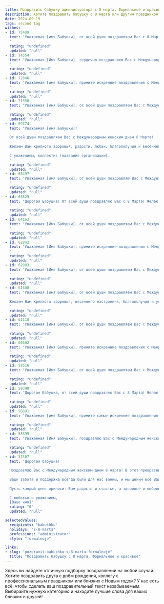 ```yaml
---
title: Поздравить бабушку администратора с 8 марта. Формальное и красивое
description: Хотите поздравить бабушку с 8 марта или другим праздником? Наш ИИ создаст незабываемое поздравление, а вы обязательно выделитесь среди других.  
date: 2024-09-19
tags: second tag
wishes:
- id: 75489
  text: "Уважаемая [имя Бабушки], от всей души поздравляем Вас с 8 Марта! Желаем Вам крепкого здоровья, весеннего настроения и радости от каждого прожитого дня. Пусть Ваша работа администратора приносит Вам удовлетворение и признание, а окружение всегда будет полным любви и заботы. С праздником!
  "
  rating: "undefined"
  updated: "null"
- id: 74554
  text: "Уважаемая [Имя Бабушки], сердечно поздравляем Вас с Международным женским днем 8 Марта! Желаем Вам крепкого здоровья, неиссякаемой энергии, радости и благополучия. Спасибо Вам за Ваш профессионализм и преданность работе администратора. Пусть каждый день будет наполнен  яркими событиями, а Ваша жизнь – счастьем и любовью!
  "
  rating: "undefined"
  updated: "null"
- id: 72846
  text: "Уважаемая [имя Бабушки], примите искренние поздравления с Международным женским днём 8 Марта! Желаем Вам крепкого здоровья, весеннего настроения, радости и благополучия! Пусть каждый день будет наполнен любовью, заботой и счастьем! Спасибо Вам за Ваш труд и преданность работе Администратора.
  "
  rating: "undefined"
  updated: "null"
- id: 71358
  text: "Уважаемая [имя Бабушки], от всей души поздравляем Вас с Международным женским днем! Желаем здоровья, благополучия и весеннего настроения. Пусть ваш труд администратора всегда приносит удовлетворение, а в личной жизни царят мир и гармония. С праздником!
  "
  rating: "undefined"
  updated: "null"
- id: 69774
  text: "Уважаемая [имя Бабушки]!
  
  От всей души поздравляем Вас с Международным женским днем 8 Марта!
  
  Желаем Вам крепкого здоровья, радости, любви, благополучия и весеннего настроения. Пусть каждый новый день будет наполнен теплом, заботой и приятными моментами.
  
  С уважением, коллектив [название организации].
  "
  rating: "undefined"
  updated: "null"
- id: 68497
  text: "Уважаемая [имя Бабушки], от всей души поздравляю Вас с Международным женским днём 8 Марта! Желаю Вам крепкого здоровья, благополучия и весеннего настроения. Пусть Ваша работа администратора приносит Вам удовлетворение и радость, а дома всегда царит тепло и уют.
  "
  rating: "undefined"
  updated: "null"
- id: 65825
  text: "Дорогая Бабушка! От всей души поздравляю Вас с 8 Марта! Желаю Вам крепкого здоровья, бодрости духа,  радости и весеннего настроения. Пусть каждый день будет наполнен теплом, заботой и любовью близких.
  "
  rating: "undefined"
  updated: "null"
- id: 64163
  text: "Уважаемая [Имя Бабушки], от всей души поздравляем Вас с Международным женским днем! Желаем Вам крепкого здоровья, благополучия, весеннего настроения и радости в каждом мгновении. Пусть Ваша работа Администратора приносит Вам удовлетворение и признание, а окружение всегда дарит Вам тепло и заботу.
  "
  rating: "undefined"
  updated: "null"
- id: 62842
  text: "Уважаемая [Имя Бабушки], примите искренние поздравления с Международным женским днем! Желаем Вам крепкого здоровья, благополучия и радостных моментов в жизни. Пусть Ваша работа администратора приносит Вам удовлетворение и признание! С праздником!
  "
  rating: "undefined"
  updated: "null"
- id: 62083
  text: "Уважаемая [Имя Бабушки], от всей души поздравляем Вас с Международным женским днём! Желаем Вам крепкого здоровья, неиссякаемой энергии, радости, тепла и благополучия в жизни. Пусть Ваша работа администратором приносит Вам удовлетворение и успехи.
  "
  rating: "undefined"
  updated: "null"
- id: 61608
  text: "Уважаемая [имя Бабушки], от всей души поздравляем Вас с Международным женским днем 8 марта!
  
  Желаем Вам крепкого здоровья, весеннего настроения, благополучия и успехов в Вашей нелегкой работе администратора. Пусть каждый день будет наполнен радостью, теплом и заботой близких.
  "
  rating: "undefined"
  updated: "null"
- id: 61110
  text: "Уважаемая [Имя Бабушки], от всей души поздравляем Вас с Международным женским днем 8 Марта! Желаем Вам крепкого здоровья, весеннего настроения, радости и благополучия. Пусть каждый день будет наполнен заботой, любовью и  приятными моментами.  Особые слова благодарности за Ваш труд и преданность работе администратора.
  "
  rating: "undefined"
  updated: "null"
- id: 60602
  text: "Уважаемая [Имя Бабушки], примите искренние поздравления с Международным женским днем! Желаем Вам крепкого здоровья, весеннего настроения и бесконечного счастья. Пусть профессиональные успехи как администратора приносят Вам удовлетворение и признание, а домашний очаг всегда будет полон тепла и любви. С праздником!
  "
  rating: "undefined"
  updated: "null"
- id: 59516
  text: "Уважаемая [Имя Бабушки], от всей души поздравляем Вас с Международным женским днем 8 марта! Желаем Вам крепкого здоровья, счастья, благополучия и весеннего настроения! Пусть Ваш профессиональный опыт в роли Администратора всегда будет востребован, а работа приносит только радость и удовлетворение.
  "
  rating: "undefined"
  updated: "null"
- id: 59390
  text: "Дорогая Бабушка, от всей души поздравляю Вас с 8 Марта! Желаю Вам крепкого здоровья, весеннего настроения и всегда оставаться такой же активной и жизнерадостной. Пусть Ваш труд администратора приносит Вам радость и удовлетворение, а жизнь будет полна любви, заботы и внимания близких.
  "
  rating: "undefined"
  updated: "null"
- id: 58891
  text: "Уважаемая [имя Бабушки], примите самые искренние поздравления с Международным женским днем! Пусть 8 Марта принесет Вам море улыбок, приятных моментов и  радости от общения с близкими людьми! Желаем Вам крепкого здоровья, вдохновения и благополучия.
  "
  rating: "undefined"
  updated: "null"
- id: 58395
  text: "Уважаемая [Имя Бабушки], поздравляю Вас с Международным женским днем 8 марта! Желаю Вам крепкого здоровья, семейного благополучия и исполнения всех желаний. Пусть Ваш профессиональный опыт и административный талант всегда будут востребованы.
  "
  rating: "undefined"
  updated: "null"
- id: 37307
  text: "Дорогая бабушка!
  
  Поздравляю Вас с Международным женским днем 8 марта! В этот прекрасный весенний день хочу выразить Вам свою глубокую благодарность и уважение. Вы являетесь источником тепла, мудрости и вдохновения для всей нашей семьи.
  
  Ваши забота и поддержка всегда были для нас важны, и мы ценим все Ваши усилия и неимоверный труд, который Вы вкладываете в свою профессию администратора. Вы олицетворяете активность и жизненные силы, которые вдохновляют нас двигаться вперед.
  
  Пусть каждый день приносит Вам радость и счастье, а здоровье и любовь окружают Вас везде. Желаю Вам ярких мгновений, тепла и уюта в доме, а также множества поводов для улыбок!
  
  С любовью и уважением,
  [Ваше имя]"
  rating: "0"
  updated: "null"

selectedValues:
  recipients: "babushku"
  holidays: "s-8-marta"
  professions: "administrator"
  style: "formalnoje"

links:
- slug: "pozdravit-babushku-s-8-marta-formalnoje"
  title: "Поздравить бабушку с 8 марта. Формальное и красивое"
---
```


Здесь вы найдете отличную подборку поздравлений на любой случай. 
Хотите поздравить друга с днём рождения, коллегу с профессиональным праздником или близких с Новым годом? У нас есть всё, чтобы сделать ваш поздравительный текст незабываемым. Выбирайте нужную категорию и находите лучшие слова для ваших близких и друзей!
